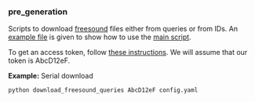 ### pre_generation
Scripts to download [freesound](freesound.org/) files either from queries or from IDs. An [example file](config.yaml) is given to show how to use the [main script](download_freesound_queries.py).

To get an access token, follow [these instructions](https://freesound.org/docs/api/authentication.html#oauth2-authentication). We will assume that our token is AbcD12eF.

__Example:__ Serial download

```python
python download_freesound_queries AbcD12eF config.yaml
```


